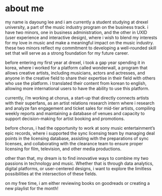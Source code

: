 # about  me
my name is dayoung lee and i am currently a student studying at drexel university, a part of the music industry program on the business track. i have two minors, one in business administration, and the other in UXID (user experience and interactive design), where i wish to blend my interests for my love in music and make a meaningful impact on the music industry. these two minors reflect my commitment to developing a well-rounded skill set that will serve as a strong foundation for my future career.

before entering my first year at drexel, i took a gap year spending it in korea, where i worked for a platform called wonderwall, a program that allows creative artists, including musicians, actors and actresses, and anyone in the creative field to share their expertise in their field with others who use the platform. i translated their content from korean to english, allowing more international users to have the ability to use this platform.

currently, i’m working at chorus, a start-up that directly connects artists with their superfans, as an artist relations research intern where i research and analyze fan engagement and ticket sales for mid-tier artists, compiling weekly reports and maintaining a database of venues and capacity to support decision-making for artist booking and promotions. 

before chorus, i had the opportunity to work at sony music entertainment’s epic records, where i supported the sync licensing team by managing deal points in the licensing database, assisting with the preparations of sync licenses, and collaborating with the clearance team to ensure proper licensing for film, television, and other media productions. 

other than that, my dream is to find innovative ways to combine my two passions in technology and music. Whether that is through data analytics, digital platforms, or user-centered designs, i want to explore the limitless possibilities at the intersection of these fields. 

on my free time, i am either reviewing books on goodreads or creating a new playlist for the month!